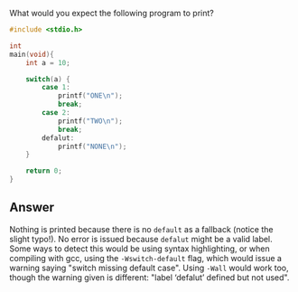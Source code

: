What would you expect the following program to print?
```C
#include <stdio.h>

int
main(void){
    int a = 10;

    switch(a) {
        case 1:
            printf("ONE\n");
            break;
        case 2:
            printf("TWO\n");
            break;
        defalut:
            printf("NONE\n");
    }

    return 0;
}
```
## Answer
Nothing is printed because there is no `default` as a fallback (notice the
slight typo!). No error is issued because `defalut` might be a valid label.
Some ways to detect this would be using syntax highlighting, or when compiling
with gcc, using the `-Wswitch-default` flag, which would issue a warning
saying "switch missing default case". Using `-Wall` would work too, though the
warning given is different: "label ‘defalut’ defined but not used".
